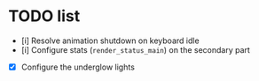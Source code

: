 # TODO list
- [i] Resolve animation shutdown on keyboard idle
- [i] Configure stats (`render_status_main`) on the secondary part
- [x] Configure the underglow lights
